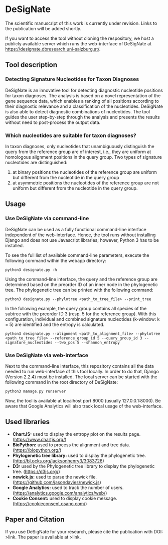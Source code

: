 # DeSigNate

The scientific manuscript of this work is currently under revision. Links to the publication will be added shortly.

If you want to access the tool without cloning the respository, we host a publicly available server which runs the web-interface of DeSigNate at https://designate.dbresearch.uni-salzburg.at/.

## Tool description

### Detecting Signature Nucleotides for Taxon Diagnoses
DeSigNate is an innovative tool for detecting diagnostic nucleotide positions for taxon diagnoses. The analysis is based on a novel representation of the gene sequence data, which enables a ranking of all positions according to their diagnostic relevance and a classification of the nucleotides. DeSigNate is also able to detect diagnostic combinations of nucleotides. The tool guides the user step-by-step through the analysis and presents the results without need to post-process the output data.

### Which nucleotides are suitable for taxon diagnoses?
In taxon diagnoses, only nucleotides that unambiguously distinguish the query from the reference group are of interest, i.e., they are uniform at homologous alignment positions in the query group. Two types of signature nucleotides are distinguished:
1. at binary positions the nucleotides of the reference group are uniform but different from the nucleotide in the query group
2. at asymmetric positions the nucleotides of the reference group are not uniform but different from the nucleotide in the query group.

## Usage

### Use DeSigNate via command-line

DeSigNate can be used as a fully functional command-line interface independent of the web-interface. Hence, the tool runs without installing Django and does not use Javascript libraries; however, Python 3 has to be installed.

To see the full list of available command-line parameters, execute the following command within the webapp directory:
```
python3 designate.py -h
```
Using the command-line interface, the query and the reference group are determined based on the preorder ID of an inner node in the phylogenetic tree. The phylogenetic tree can be printed with the following command:
```
python3 designate.py --phylotree <path_to_tree_file> --print_tree
```
In the following example, the query group contains all species of the subtree with the preorder ID 3 (resp. 5 for the reference group). With this configuration, individual and combined signature nucleotides (k-window: k = 5) are identified and the entropy is calculated.
```
python3 designate.py --alignment <path_to_alignment_file> --phylotree <path_to_tree_file> --reference_group_id 5 --query_group_id 3 --signature_nucleotides --two_pos 5 --shannon_entropy
```

### Use DeSigNate via web-interface

Next to the command-line interface, this repository contains all the data needed to run web-interface of this tool locally. In order to do that, Django (Version 2.2.4) must be installed. The local server can be started with the following command in the root directory of DeSigNate:
```
python3 manage.py runserver
```
Now, the tool is available at localhost port 8000 (usually 127.0.0.1:8000).
Be aware that Google Analytics will also track local usage of the web-interface.


## Used libraries
- **ChartJS:** used to display the entropy plot on the results page. (https://www.chartjs.org/)
- **BioPython:** used to process the alignment and tree data. (https://biopython.org/)
- **Phylogenetic tree library:** used to display the phylogenetic tree. (http://bl.ocks.org/jacksonhenry3/3083726)
- **D3:** used by the Phylogenetic tree library to display the phylogenetic tree. (https://d3js.org/)
- **newick.js:** used to parse the newick file. (https://github.com/jasondavies/newick.js)
- **Google Analytics:** used to track the number of users. (https://analytics.google.com/analytics/web/)
- **Cookie Consent:** used to display cookie message. (https://cookieconsent.osano.com/)
## Paper and Citation
If you use DeSigNate for your research, please cite the publication with DOI: >link.
The paper is available at >link.
